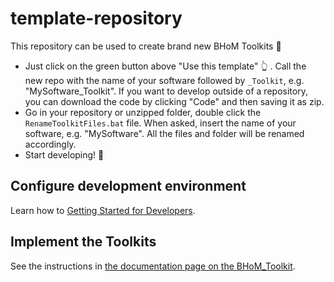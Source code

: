 # template-repository
This repository can be used to create brand new BHoM Toolkits :rocket:

- Just click on the green button above "Use this template" :point_up_2: . Call the new repo with the name of your software followed by `_Toolkit`, e.g. "MySoftware_Toolkit". If you want to develop outside of a repository, you can download the code by clicking "Code" and then saving it as zip.
- Go in your repository or unzipped folder, double click the `RenameToolkitFiles.bat` file. When asked, insert the name of your software, e.g. "MySoftware". All the files and folder will be renamed accordingly.
- Start developing! :rocket:

## Configure development environment
Learn how to [Getting Started for Developers](https://bhom.xyz/documentation/Guides-and-Tutorials/Coding-with-BHoM/). 

## Implement the Toolkits
See the instructions in [the documentation page on the BHoM_Toolkit](https://bhom.xyz/documentation/Basics/The-BHoM-Toolkit).
